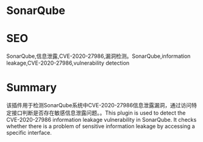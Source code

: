 # SonarQube
# SEO
SonarQube,信息泄露,CVE-2020-27986,漏洞检测。SonarQube,information leakage,CVE-2020-27986,vulnerability detection
# Summary
该插件用于检测SonarQube系统中CVE-2020-27986信息泄露漏洞，通过访问特定接口判断是否存在敏感信息泄露问题。。This plugin is used to detect the CVE-2020-27986 information leakage vulnerability in SonarQube. It checks whether there is a problem of sensitive information leakage by accessing a specific interface.
